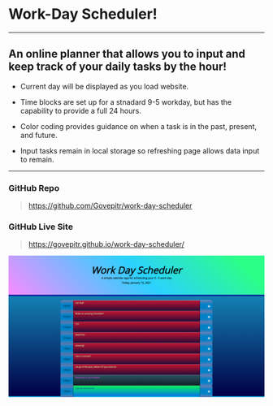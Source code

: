 # Work-Day Scheduler!
---

## An online planner that allows you to input and keep track of your daily tasks by the hour!

- Current day will be displayed as you load website.

- Time blocks are set up for a stnadard 9-5 workday, but has the capability to provide a full 24 hours.

- Color coding provides guidance on when a task is in the past, present, and future.

- Input tasks remain in local storage so refreshing page allows data input to remain.



---

### GitHub Repo

> https://github.com/Govepitr/work-day-scheduler

### GitHub Live Site

> https://govepitr.github.io/work-day-scheduler/

![Scheduler Screenshot](https://github.com/Govepitr/work-day-scheduler/blob/main/Screenshot.png?raw=true "Scheduler Screenshot")
